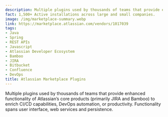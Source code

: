 ```yaml
---
description: Multiple plugins used by thousands of teams that provide enhanced functionality of Atlassian’s core products (primarily JIRA and Bamboo) to enrich CI/CD capabilities, DevOps automation, or productivity. Functionality spans user interface, web services and persistence.
fact: 1,500+ Active installations across large and small companies.
image: /img/marketplace-summary.webp
link: https://marketplace.atlassian.com/vendors/1017039
tags:
- Java
- Spring
- REST APIs
- Javascript
- Atlassian Developer Ecosystem
- Bamboo
- JIRA
- Bitbucket
- Confluence
- DevOps
title: Atlassian Marketplace Plugins
---
```



Multiple plugins used by thousands of teams that provide enhanced functionality of Atlassian’s core products (primarily JIRA and Bamboo) to enrich CI/CD capabilities, DevOps automation, or productivity. Functionality spans user interface, web services and persistence.
